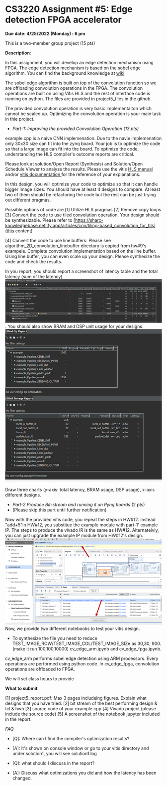# CS3220 Assignment #5:  Edge detection FPGA accelerator

**Due date**: **4/25/2022 (Monday) : 6 pm**

This is a two-member group project (15 pts)

**Description**:

In this assignment, you will develop an edge detection mechanism using FPGA. The edge detection mechanism is based on the sobel edge algorithm. You can find the background knowledge at <a href="https://en.wikipedia.org/wiki/Sobel_operator"> wiki </a>

The sobel edge algorithm is built on top of the convolution function so we are offloading convolution operations in the FPGA. The convolution operations are built on using Vitis HLS and the rest of interface code is running on python. 
The files are provided in project5_files in the github. 

The provided convolution operation is very basic implementaiton which cannot be scaled up. Optimizing the convolution operation is your main task in thie project. 


* *Part-1: Improving the provided Convolution Operation (13 pts)*  

example.cpp is a naive CNN implemenation. Due to the navie implemenation only 30x30 size can fit into  the zynq board. 
Your job is to optimize the code so that a large image can fit into the board. 
To optimize the code, understanding the HLS compiler's outcome reports are critical.

Please look at solution/Open Report (Synthesis) and Solution/Open Schedule Viewer to analyze the results. Please use the vitis <a href="https://www.xilinx.com/support/documentation/sw_manuals/xilinx2019_2/ug1393-vitis-application-acceleration.pdf"> HLS manual </a> and/or <a href="https://www.xilinx.com/html_docs/xilinx2021_1/vitis_doc/vitis_hls_optimization_techniques.html?hl=2d%2Cfilter"> vitis documentation </a> for the reference of your explanations.

In this design, you will optimize your code to optimize so that it can handle bigger image sizes. 
You should have at least 4 designs to compare. At least two of them should be refactoring the code but the rest can be just trying out different pragmas. 

Possible options of code are 
[1] Utilize HLS pragmas 
[2] Remove copy loops 
[3] Convert the code to use tiled convolution operation.  Your design should be synthesizable. 
Please refer to [https://sharc-knowledgebase.netlify.app/articles/cnn/tiling-based_convolution_for_hls](this content)

[4] Convert the code to use line buffers:  Please see  algorithm_2D_convolution_linebuffer directory is copied from hw#9's exampele. Complete convolution implementation based on the line buffer. Using line buffer, you can even scale up your design. Please synthesize the code and check the results. 


In you report, you should report  a screenshot of latency table and the total latency (sum of the latency) <img src="figs/report1.png">. 
You should also show BRAM and DSP unit usage for your designs. <img src="figs/report2.png">  


Draw three charts (y-axis: total latency, BRAM usage, DSP usage), x-axis different designs. 

* *Part-2 Produce Bit-stream and running it on Pynq boards* (2 pts) 
* (Please skip this part until further notification) 

Now with the provided vitis code, you repeat the steps in HW#12. Instead "add+5"in HW#12, you substitue the example module with part-1' example IP. The steps to produce the vivado IR is the same as HW#12. Alternateivly, you can just upgrade the example IP module from HW#12's design. 
 <img src="figs/upgrade_ip.png">
Now, we provide two different notebooks to test your vitis design. 

* To synthesize the file you need to reduce TEST_IMAGE_ROW/TEST_IMAGE_COL/TEST_IMAGE_SIZe as 30,30, 900.  (make it run 100,100,10000) 
cv_edge_arm.ipynb and cv_edge_fpga.ipynb. 

cv_edge_arm performs sobel edge detection using ARM processors. Every operations are performed using python code. 
In cv_edge_fpga, convolution operations are offloaded to FPGA. 

We will set class hours to provide 

 



**What to submit** 
 
[1] project5_report.pdf: Max 3 pages includeing figures. 
Explain what designs that you have tried. 
[2] bit stream of the best performing design & tcl & hwh 
[3] source code of your example.cpp 
[4] Vivado project  (please include the source code) 
[5] A screenshot of the notebook jupyter included in the report. 


*FAQ* 


* [Q]: Where can I find the compiler's optimization results? 
* [A]: It's shown on console window or go to your vitis directory and under solution1, you will see solution1.log 


* [Q]: what should I discuss in the report? 
* [A]: Discuss what optimizations you did and how the latency has been changed. 

